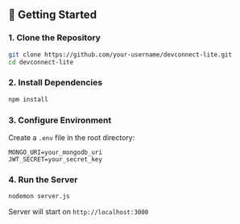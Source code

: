 
## 🚀 Getting Started

### 1. Clone the Repository

```bash
git clone https://github.com/your-username/devconnect-lite.git
cd devconnect-lite
```

### 2. Install Dependencies

```bash
npm install
```

### 3. Configure Environment

Create a `.env` file in the root directory:

```env
MONGO_URI=your_mongodb_uri
JWT_SECRET=your_secret_key
```

### 4. Run the Server

```bash
nodemon server.js
```

Server will start on `http://localhost:3000`

